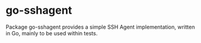 # go-sshagent

Package go-sshagent provides a simple SSH Agent implementation, written in Go,
mainly to be used within tests.
